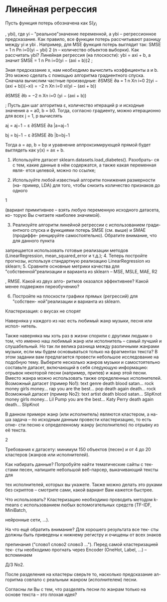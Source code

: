 # Линейная регрессия
Пусть функция потерь обозначена как S($y_i$

, ybi), где yi – "реальное"значение
переменной, а ybi – регрессионное предсказание. Как правило, все функции
потерь рассчитывают разницу между yi и ybi
.
Например, для MSE функция потерь выглядит так:
SMSE =
1
n
Pn
i=0(yi − ybi)
2
(n – количество объектов выборки).
Как рассчитать ybi? Линейная регрессия (на плоскости): ybi = axi + b, а
значит SMSE =
1
n
Pn
i=0(yi − (axi + b))2
;

Зная предсказание x, нам необходимо вычислить коэффициенты a и b.
Это можно сделать с помощью алгоритма градиентного спуска.
Сначала вычислим частные производные:
∂SMSE
∂a =
1
n
Xn
i=0
2(yi − (axi + b))(−xi) = −2
n
Xn
i=0
xi(yi − (axi + b))

∂SMSE
∂b =
−2
n
Xn
i=0
(yi − (axi + b))

;
Пусть дан шаг алгоритма ε, количество итераций p и исходные значения
a = a0, b = b0. Тогда, согласно градиенту, можно итерационно для всех
j = 1, p вычислять

aj = aj−1 − ε
∂SMSE
∂a |a=aj−1

bj = bj−1 − ε
∂SMSE
∂b |b=bj−1

Тогда a = ap, b = bp и уравнение аппроксимирующей прямой будет
выглядеть как y(x) = ax + b.

1. Используйте датасет sklearn.datasets.load_diabetes(). Разобрать-
ся с тем, какие данные в нём содержатся, а также какая переменная явля-
ется целевой, можно по ссылке;

2. Используйте любой известный алгоритм понижения размерности (на-
пример, LDA) для того, чтобы снизить количество признаков до одного

1

(вариант примитивнее – взять любую переменную исходного датасета, ко-
торую Вы считаете наиболее значимой).

3. Реализуйте алгоритм линейной регрессии с использованием гради-
ентного спуска и функциями потерь SMSE (см. выше) и SMAE (продиффе-
ренцируйте самостоятельно). Обратите внимание, что для данного пункта

запрещается использовать готовые реализации методов (LinearRegression,
mean_squared_error и т.д.);
4. Теперь постройте прогнозы, используя стандартную реализацию LinearRegression
из sklearn;
5. Сравните основные метрики качества для "собственной"реализации и
варианта из sklearn – MSE, MSLE, MAE, R2

, RMSE. Какой из двух алго-
ритмов оказался эффективнее? Какой менее подвержен переобучению?

6. Постройте на плоскости графики прямых (регрессий) для "собствен-
ной"реализации и варианта из sklearn.

Кластеризация: о вкусах не спорят

Наверняка у каждого из нас есть любимый жанр музыки, песня или испол-
нитель.

Также наверняка мы хоть раз в жизни спорили с другими людьми о
том, что именно наш любимый жанр или исполнитель – самый лучший и
слушабельный.
Но так ли велика разница между различными жанрами музыки, если
мы будем основываться только на фрагментах текста? В этом задании вам
предлагается провести небольшое исследование на подобную тему.
Выберите несколько жанров музыки и самостоятельно составьте датасет,
включающий в себя следующую информацию: отрывок некоторой песни
(например, припев) и жанр этой песни. Вместо жанра можно использовать
также определенных исполнителей.
Возможный датасет (пример No1):
text genre
death blood satan... rock
money girls money... rap
you are the best... pop
death again death... rock
Возможный датасет (пример No2):
text artist
death blood satan... SlipKnot
money girls money... Lil Pump
you are the best... Katy Perry
death again death... SlipKnot

В данном примере жанр (или исполнитель) являются кластером, а на-
ша задача – по исходным данным провести кластеризацию, то есть отне-
сти песню к определенному жанру (исполнителю) по отрывку из её текста.

2

Требования к датасету: минимум 150 объектов (песен) и от 4 до 20
кластеров (жанров или исполнителей).

Как набирать данные? Попробуйте найти тематические сайты с тек-
стами песен, напишите небольшой веб-парсер, выкачивающий тексты для

тех исполнителей, которых вы укажете. Также можно делать это руками
без скриптов – смотрите сами, какой вариант Вам кажется быстрее.

Что использовать? Кластеризацию необходимо проводить методом k-
means с использованием любых вспомогательных средств (TF-IDF, MiniBatch,

нейронные сети, ...).

На что ещё обратить внимание? Для хорошего результата все тек-
сты должны быть приведены к нижнему регистру и очищены от всех знаков

препинания ("слово1 слово2 слово3 ..."). Перед самой кластеризацией тек-
сты необходимо прогнать через Encoder (OneHot, Label, ...) – вспоминаем

Д/З No2.

После разделения на кластеры сверьте то, насколько предсказание ал-
горитма совпало с реальным жанром (исполнителем) песни.

Согласны ли Вы с тем, что разделять песни по жанрам только на основе
текста – это плохая идея?
